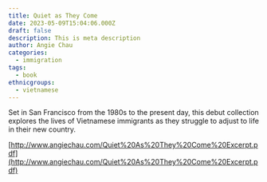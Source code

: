 ```yaml
---
title: Quiet as They Come
date: 2023-05-09T15:04:06.000Z
draft: false
description: This is meta description
author: Angie Chau
categories:
  - immigration
tags:
  - book
ethnicgroups:
  - vietnamese
---
```


Set in San Francisco from the 1980s to the present day, this debut collection explores the lives of Vietnamese immigrants as they struggle to adjust to life in their new country.

[http://www.angiechau.com/Quiet%20As%20They%20Come%20Excerpt.pdf](http://www.angiechau.com/Quiet%20As%20They%20Come%20Excerpt.pdf)
